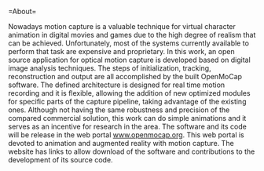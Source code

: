 =About=

Nowadays motion capture is a valuable technique for virtual character animation in digital movies and games due to the high degree of realism that can be achieved. Unfortunately, most of the systems currently available to perform that task are expensive and proprietary. In this work, an open source application for optical motion capture is developed based on digital image analysis techniques. The steps of initialization, tracking, reconstruction and output are all accomplished by the built OpenMoCap software. The defined architecture is designed for real time motion recording and it is flexible, allowing the addition of new optimized modules for specific parts of the capture pipeline, taking advantage of the existing ones. Although not having the same robustness and precision of the compared commercial solution, this work can do simple animations and it serves as an incentive for research in the area. The software and its code will be release in the web portal www.openmocap.org. This web portal is devoted to animation and augmented reality with motion capture. The website has links to allow download of the software and contributions to the development of its source code.
